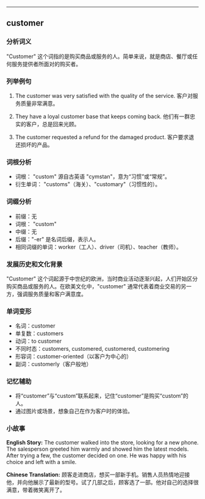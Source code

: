 
---------------
## customer
### 分析词义
"Customer" 这个词指的是购买商品或服务的人。简单来说，就是商店、餐厅或任何服务提供者所面对的购买者。

### 列举例句
1. The customer was very satisfied with the quality of the service.
   客户对服务质量非常满意。

2. They have a loyal customer base that keeps coming back.
   他们有一群忠实的客户，总是回来光顾。

3. The customer requested a refund for the damaged product.
   客户要求退还损坏的产品。

### 词根分析
- 词根： "custom" 源自古英语 "cymstan"，意为“习惯”或“常规”。
- 衍生单词： "customs"（海关）、"customary"（习惯性的）。

### 词缀分析
- 前缀：无
- 词根： "custom"
- 中缀：无
- 后缀："-er" 是名词后缀，表示人。
- 相同词缀的单词：worker（工人）、driver（司机）、teacher（教师）。

### 发展历史和文化背景
"Customer" 这个词起源于中世纪的欧洲，当时商业活动逐渐兴起，人们开始区分购买商品或服务的人。在欧美文化中，"customer" 通常代表着商业交易的另一方，强调服务质量和客户满意度。

### 单词变形
- 名词：customer
- 单复数：customers
- 动词：to customer
- 不同时态：customers, customered, customered, customering
- 形容词：customer-oriented（以客户为中心的）
- 副词：customerly（客户般地）

### 记忆辅助
- 将“customer”与“custom”联系起来，记住“customer”是购买“custom”的人。
- 通过图片或场景，想象自己在作为客户时的体验。

### 小故事
**English Story:**
The customer walked into the store, looking for a new phone. The salesperson greeted him warmly and showed him the latest models. After trying a few, the customer decided on one. He was happy with his choice and left with a smile.

**Chinese Translation:**
顾客走进商店，想买一部新手机。销售人员热情地迎接他，并向他展示了最新的型号。试了几部之后，顾客选了一部。他对自己的选择很满意，带着微笑离开了。

